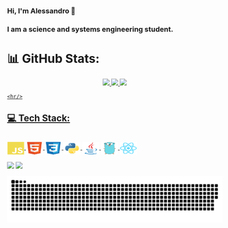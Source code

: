 ### Hi, I'm Alessandro 👋
### I am a science and systems engineering student.
   # 📊 GitHub Stats:

 <div align="center">
    <a href="https://github.com/AlessandroHI">
    <img height="180em" src="https://github-readme-stats.vercel.app/api?username=AlessandroHi&theme=tokyonight&hide_border=false&include_all_commits=false&count_private=false"/>
    <img height="180em" src="https://github-readme-stats.vercel.app/api/top-langs/?username=AlessandroHI&layout=compact&langs_count=7&theme=tokyonight](https://github-readme-streak-stats.herokuapp.com/?user=AlessandroHi&theme=tokyonight&hide_border=false"/>
       <img height="180em" src="[https://github-readme-stats.vercel.app/api/top-langs/?username=AlessandroHi&theme=tokyonight&hide_border=false&include_all_commits=false&count_private=false&layout=compact](https://github-contributor-stats.vercel.app/api?username=AlessandroHi&limit=5&theme=tokyonight&combine_all_yearly_contributions=true)"/>
  </div>
   
    <hr/>
## 💻 Tech Stack:
  <div style="display: inline_block"><br>
    <img align="center" alt="Rafa-Js" height="30" width="40" src="https://raw.githubusercontent.com/devicons/devicon/master/icons/javascript/javascript-plain.svg">
    <img align="center" alt="Rafa-HTML" height="30" width="40" src="https://raw.githubusercontent.com/devicons/devicon/master/icons/html5/html5-original.svg">
    <img align="center" alt="Rafa-CSS" height="30" width="40" src="https://raw.githubusercontent.com/devicons/devicon/master/icons/css3/css3-original.svg">
    <img align="center" alt="Rafa-Python" height="30" width="40" src="https://raw.githubusercontent.com/devicons/devicon/master/icons/python/python-original.svg">
    <img align="center" alt="Rafa-Python" height="30" width="40" src="https://raw.githubusercontent.com/devicons/devicon/master/icons/java/java-original.svg">
    <img align="center" alt="Rafa-Goland" height="30" width="40" src="https://raw.githubusercontent.com/devicons/devicon/master/icons/go/go-original.svg">
    <img align="center" alt="Rafa-React" height="30" width="40" src="https://raw.githubusercontent.com/devicons/devicon/master/icons/react/react-original.svg">
  </div><br>
    
  <div> 
    <a href = "mailto:ivanalessadroh@gmail.com"><img src="https://img.shields.io/badge/-Gmail-%23333?style=for-the-badge&logo=gmail&logoColor=white" target="_blank"></a>
    <a href="https://www.linkedin.com/in/alessandro-hilario/" target="_blank"><img src="https://img.shields.io/badge/-LinkedIn-%230077B5?style=for-the-badge&logo=linkedin&logoColor=white" target="_blank"></a> 
    
  </div>

  ![Snake animation](https://github.com/AlessandroHI/AlessandroHI/blob/output/github-contribution-grid-snake.svg)

 

<!-- Proudly created with GPRM ( https://gprm.itsvg.in ) -->
